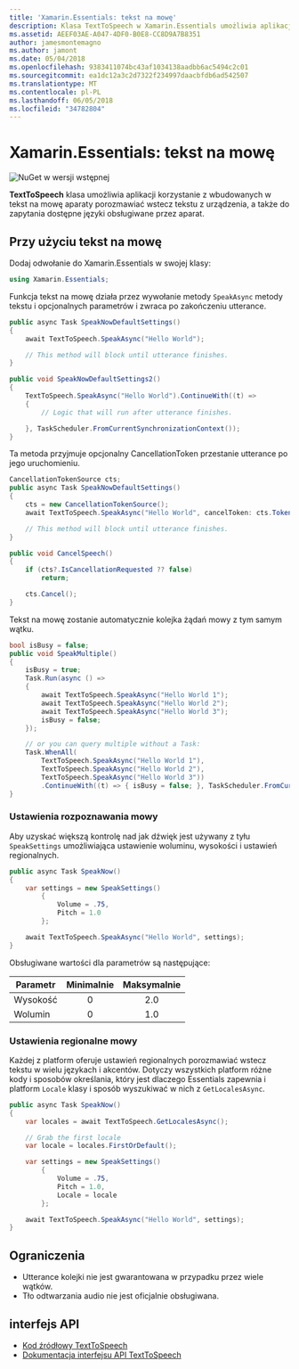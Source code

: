 ```yaml
---
title: 'Xamarin.Essentials: tekst na mowę'
description: Klasa TextToSpeech w Xamarin.Essentials umożliwia aplikacji korzystanie z wbudowanych w tekst na mowę aparaty porozmawiać wstecz tekstu z urządzenia, a także do zapytania dostępne języki obsługiwane przez aparat.
ms.assetid: AEEF03AE-A047-4DF0-B0E8-CC8D9A7B8351
author: jamesmontemagno
ms.author: jamont
ms.date: 05/04/2018
ms.openlocfilehash: 9383411074bc43af1034138aadbb6ac5494c2c01
ms.sourcegitcommit: ea1dc12a3c2d7322f234997daacbfdb6ad542507
ms.translationtype: MT
ms.contentlocale: pl-PL
ms.lasthandoff: 06/05/2018
ms.locfileid: "34782804"
---
```

# <a name="xamarinessentials-text-to-speech"></a>Xamarin.Essentials: tekst na mowę

![NuGet w wersji wstępnej](~/media/shared/pre-release.png)

**TextToSpeech** klasa umożliwia aplikacji korzystanie z wbudowanych w tekst na mowę aparaty porozmawiać wstecz tekstu z urządzenia, a także do zapytania dostępne języki obsługiwane przez aparat.

## <a name="using-text-to-speech"></a>Przy użyciu tekst na mowę

Dodaj odwołanie do Xamarin.Essentials w swojej klasy:

```csharp
using Xamarin.Essentials;
```

Funkcja tekst na mowę działa przez wywołanie metody `SpeakAsync` metody tekstu i opcjonalnych parametrów i zwraca po zakończeniu utterance. 

```csharp
public async Task SpeakNowDefaultSettings()
{
    await TextToSpeech.SpeakAsync("Hello World");

    // This method will block until utterance finishes.
}

public void SpeakNowDefaultSettings2()
{
    TextToSpeech.SpeakAsync("Hello World").ContinueWith((t) => 
    {
        // Logic that will run after utterance finishes.

    }, TaskScheduler.FromCurrentSynchronizationContext());
}
```

Ta metoda przyjmuje opcjonalny CancellationToken przestanie utterance po jego uruchomieniu. 
```csharp
CancellationTokenSource cts;
public async Task SpeakNowDefaultSettings()
{
    cts = new CancellationTokenSource();
    await TextToSpeech.SpeakAsync("Hello World", cancelToken: cts.Token);

    // This method will block until utterance finishes.
}

public void CancelSpeech()
{
    if (cts?.IsCancellationRequested ?? false)
        return;

    cts.Cancel();
}
```

Tekst na mowę zostanie automatycznie kolejka żądań mowy z tym samym wątku. 

```csharp
bool isBusy = false;
public void SpeakMultiple()
{
    isBusy = true;
    Task.Run(async () =>
    {
        await TextToSpeech.SpeakAsync("Hello World 1");
        await TextToSpeech.SpeakAsync("Hello World 2");
        await TextToSpeech.SpeakAsync("Hello World 3");
        isBusy = false;
    });

    // or you can query multiple without a Task:
    Task.WhenAll(
        TextToSpeech.SpeakAsync("Hello World 1"),
        TextToSpeech.SpeakAsync("Hello World 2"),
        TextToSpeech.SpeakAsync("Hello World 3"))
        .ContinueWith((t) => { isBusy = false; }, TaskScheduler.FromCurrentSynchronizationContext());
}
```

### <a name="speech-settings"></a>Ustawienia rozpoznawania mowy

Aby uzyskać większą kontrolę nad jak dźwięk jest używany z tyłu `SpeakSettings` umożliwiająca ustawienie woluminu, wysokości i ustawień regionalnych.

```csharp
public async Task SpeakNow()
{
    var settings = new SpeakSettings()
        {
            Volume = .75,
            Pitch = 1.0
        };

    await TextToSpeech.SpeakAsync("Hello World", settings);
}
```

Obsługiwane wartości dla parametrów są następujące:

| Parametr | Minimalnie | Maksymalnie |
| --- | :---: | :---: |
| Wysokość | 0 | 2.0 |
| Wolumin | 0 | 1.0 |

### <a name="speech-locales"></a>Ustawienia regionalne mowy

Każdej z platform oferuje ustawień regionalnych porozmawiać wstecz tekstu w wielu językach i akcentów. Dotyczy wszystkich platform różne kody i sposobów określania, który jest dlaczego Essentials zapewnia i platform `Locale` klasy i sposób wyszukiwać w nich z `GetLocalesAsync`.

```csharp
public async Task SpeakNow()
{
    var locales = await TextToSpeech.GetLocalesAsync();

    // Grab the first locale
    var locale = locales.FirstOrDefault();

    var settings = new SpeakSettings()
        {
            Volume = .75,
            Pitch = 1.0,
            Locale = locale
        };

    await TextToSpeech.SpeakAsync("Hello World", settings);
}
```

## <a name="limitations"></a>Ograniczenia

- Utterance kolejki nie jest gwarantowana w przypadku przez wiele wątków.
- Tło odtwarzania audio nie jest oficjalnie obsługiwana.

## <a name="api"></a>interfejs API

- [Kod źródłowy TextToSpeech](https://github.com/xamarin/Essentials/tree/master/Xamarin.Essentials/TextToSpeech)
- [Dokumentacja interfejsu API TextToSpeech](xref:Xamarin.Essentials.TextToSpeech)
